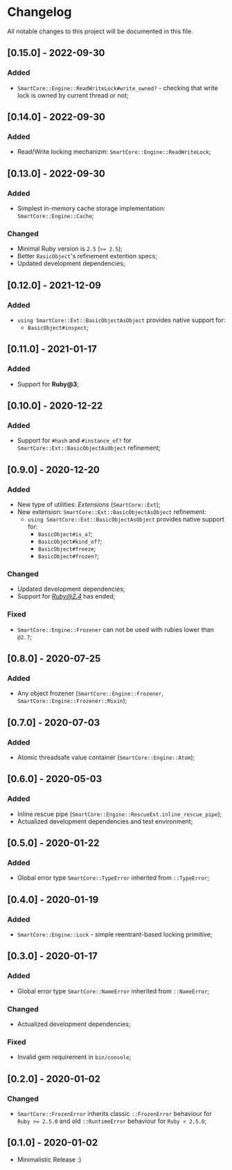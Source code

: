# Changelog
All notable changes to this project will be documented in this file.

## [0.15.0] - 2022-09-30
### Added
- `SmartCore::Engine::ReadWriteLock#write_owned?` - checking that write lock is owned by current thread or not;

## [0.14.0] - 2022-09-30
### Added
- Read/Write locking mechanizm: `SmartCore::Engine::ReadWriteLock`;

## [0.13.0] - 2022-09-30
### Added
- Simplest in-memory cache storage implementation: `SmartCore::Engine::Cache`;
### Changed
- Minimal Ruby version is `2.5` (`>= 2.5`);
- Better `BasicObject`'s refinement extention specs;
- Updated development dependencies;

## [0.12.0] - 2021-12-09
### Added
- `using SmartCore::Ext::BasicObjectAsObject` provides native support for:
  - `BasicObject#inspect`;

## [0.11.0] - 2021-01-17
### Added
- Support for **Ruby@3**;

## [0.10.0] - 2020-12-22
### Added
- Support for `#hash` and `#instance_of?` for `SmartCore::Ext::BasicObjectAsObject` refinement;

## [0.9.0] - 2020-12-20
### Added
- New type of utilities: *Extensions* (`SmartCore::Ext`);
- New extension: `SmartCore::Ext::BasicObjectAsObject` refinement:
  - `using SmartCore::Ext::BasicObjectAsObject` provides native support for:
    - `BasicObject#is_a?`;
    - `BasicObject#kind_of?`;
    - `BasicObject#freeze`;
    - `BasicObject#frozen?`;

### Changed
- Updated development dependencies;
- Support for *Ruby@2.4* has ended;

### Fixed
- `SmartCore::Engine::Frozener` can not be used with rubies lower than `@2.7`;

## [0.8.0] - 2020-07-25
### Added
- Any object frozener (`SmartCore::Engine::Frozener`, `SmartCore::Engine::Frozener::Mixin`);

## [0.7.0] - 2020-07-03
### Added
- Atomic threadsafe value container (`SmartCore::Engine::Atom`);

## [0.6.0] - 2020-05-03
### Added
- Inline rescue pipe (`SmartCore::Engine::RescueExt.inline_rescue_pipe`);
- Actualized development dependencies and test environment;

## [0.5.0] - 2020-01-22
### Added
- Global error type `SmartCore::TypeError` inherited from `::TypeError`;

## [0.4.0] - 2020-01-19
### Added
- `SmartCore::Engine::Lock` - simple reentrant-based locking primitive;

## [0.3.0] - 2020-01-17
### Added
- Global error type `SmartCore::NameError` inherited from `::NameError`;

### Changed
- Actualized development dependencies;

### Fixed
- Invalid gem requirement in `bin/console`;

## [0.2.0] - 2020-01-02
### Changed
- `SmartCore::FrozenError` inherits classic `::FrozenError` behaviour for `Ruby >= 2.5.0` and old `::RuntimeError` behaviour for `Ruby < 2.5.0`;

## [0.1.0] - 2020-01-02

- Minimalistic Release :)
